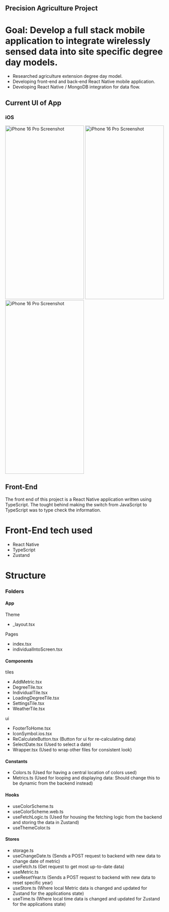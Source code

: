 ## Precision Agriculture Project
# Goal: Develop a full stack mobile application to integrate wirelessly sensed data into site specific degree day models.
- Researched agriculture extension degree day model.
- Developing front-end and back-end React Native mobile application.
- Developing React Native / MongoDB integration for data flow.


## Current UI of App

### iOS
<img src="https://github.com/user-attachments/assets/6947f6b2-88f7-4028-951f-b4ca3ec7cc42" width="250" height="550" title="iPhone 16 Pro Screenshot" alt="iPhone 16 Pro Screenshot"/>
<img src="https://github.com/user-attachments/assets/29fefe07-dcf7-44bb-be5d-655d5a9e38ee" width="250" height="550" title="iPhone 16 Pro Screenshot" alt="iPhone 16 Pro Screenshot"/>
<img src="https://github.com/user-attachments/assets/a02e395c-50b3-4f78-94ab-1f53fbed039e" width="250" height="550" title="iPhone 16 Pro Screenshot" alt="iPhone 16 Pro Screenshot"/>

## Front-End
The front end of this project is a React Native application written using TypeScript. The tought behind making the switch from JavaScript to TypeScript was to type check the information. 

# Front-End tech used
- React Native
- TypeScript
- Zustand

# Structure
### Folders
#### App
Theme
- _layout.tsx

Pages
- index.tsx
- individualIntoScreen.tsx

#### Components
tiles
- AddMetric.tsx
- DegreeTile.tsx
- IndividualTile.tsx
- LoadingDegreeTile.tsx
- SettingsTile.tsx
- WeatherTile.tsx

ui
- FooterToHome.tsx
- IconSymbol.ios.tsx
- ReCalculateButton.tsx (Button for ui for re-calculating data)
- SelectDate.tsx (Used to select a date)
- Wrapper.tsx (Used to wrap other files for consistent look)

#### Constants
- Colors.ts (Used for having a central location of colors used)
- Metrics.ts (Used for looping and displaying data: Should change this to be dynamic from the backend instead)

#### Hooks
- useColorScheme.ts
- useColorScheme.web.ts
- useFetchLogic.ts (Used for housing the fetching logic from the backend and storing the data in Zustand)
- useThemeColor.ts

#### Stores
- storage.ts 
- useChangeDate.ts (Sends a POST request to backend with new data to change date of metric)
- useFetch.ts (Get request to get most up-to-date data)
- useMetric.ts
- useResetYear.ts (Sends a POST request to backend with new data to reset specific year)
- useStore.ts (Where local Metric data is changed and updated for Zustand for the applications state)
- useTime.ts (Where local time data is changed and updated for Zustand for the applications state)